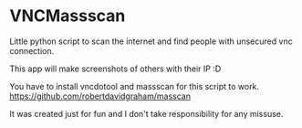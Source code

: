 # VNCMassscan
Little python script to scan the internet and find people with unsecured vnc connection.

This app will make screenshots of others with their IP :D

You have to install vncdotool and massscan for this script to work. https://github.com/robertdavidgraham/masscan



It was created just for fun and I don't take responsibility for any missuse.

